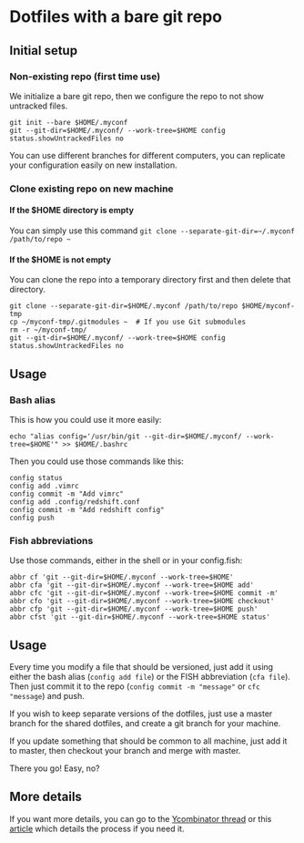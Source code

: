 # Dotfiles with a bare git repo
## Initial setup
### Non-existing repo (first time use)
We initialize a bare git repo, then we configure the repo to not show untracked files.
```
git init --bare $HOME/.myconf
git --git-dir=$HOME/.myconf/ --work-tree=$HOME config status.showUntrackedFiles no
```
You can use different branches for different computers, you can replicate your configuration easily on new installation.
### Clone existing repo on new machine
#### If the $HOME directory is empty
You can simply use this command
`git clone --separate-git-dir=~/.myconf /path/to/repo ~`
#### If the $HOME is not empty
You can clone the repo into a temporary directory first and then delete that directory.
```
git clone --separate-git-dir=$HOME/.myconf /path/to/repo $HOME/myconf-tmp
cp ~/myconf-tmp/.gitmodules ~  # If you use Git submodules
rm -r ~/myconf-tmp/
git --git-dir=$HOME/.myconf/ --work-tree=$HOME config status.showUntrackedFiles no
```
## Usage
### Bash alias
This is how you could use it more easily:
```
echo "alias config='/usr/bin/git --git-dir=$HOME/.myconf/ --work-tree=$HOME'" >> $HOME/.bashrc
```
Then you could use those commands like this:
```
config status
config add .vimrc
config commit -m "Add vimrc"
config add .config/redshift.conf
config commit -m "Add redshift config"
config push
```
### Fish abbreviations
Use those commands, either in the shell or in your config.fish:
```
abbr cf 'git --git-dir=$HOME/.myconf --work-tree=$HOME'
abbr cfa 'git --git-dir=$HOME/.myconf --work-tree=$HOME add'
abbr cfc 'git --git-dir=$HOME/.myconf --work-tree=$HOME commit -m'
abbr cfo 'git --git-dir=$HOME/.myconf --work-tree=$HOME checkout'
abbr cfp 'git --git-dir=$HOME/.myconf --work-tree=$HOME push'
abbr cfst 'git --git-dir=$HOME/.myconf --work-tree=$HOME status'
```
## Usage
Every time you modify a file that should be versioned, just add it using either the bash alias (`config add file`) or the FISH abbreviation (`cfa file`).
Then just commit it to the repo (`config commit -m "message"` or `cfc "message`) and push.

If you wish to keep separate versions of the dotfiles, just use a master branch for the shared dotfiles, and create a git branch for your machine.

If you update something that should be common to all machine, just add it to master, then checkout your branch and merge with master.

There you go! Easy, no?
## More details
If you want more details, you can go to the [Ycombinator thread](https://news.ycombinator.com/item?id=11070797) or this [article](https://developer.atlassian.com/blog/2016/02/best-way-to-store-dotfiles-git-bare-repo/) which details the process if you need it.

